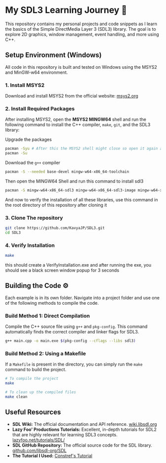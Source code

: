# My SDL3 Learning Journey 🚀

This repository contains my personal projects and code snippets as I learn the basics of the Simple DirectMedia Layer 3 (SDL3) library. The goal is to explore 2D graphics, window management, event handling, and more using C++.

## Setup Environment (Windows)

All code in this repository is built and tested on Windows using the MSYS2 and MinGW-w64 environment.

### 1. Install MSYS2
Download and install MSYS2 from the official website: [msys2.org](https://www.msys2.org/)

### 2. Install Required Packages
After installing MSYS2, open the **MSYS2 MINGW64** shell and run the following command to install the C++ compiler, `make`, `git`, and the SDL3 library:

Upgrade the packages

```bash
pacman -Syu # After this the MSYS2 shell might close so open it again and run the next command
pacman -Su
```

Download the `g++` compiler

```bash
pacman -S --needed base-devel mingw-w64-x86_64-toolchain
```

Then open the MINGW64 Shell and run this command to install sdl3

```bash
pacman -S mingw-w64-x86_64-sdl3 mingw-w64-x86_64-sdl3-image mingw-w64-x86_64-sdl3-ttf mingw-w64-x86_64-make
```

And now to verify the installation of all these libraries, use this command in the root directory of this repository after cloning it

### 3. Clone The repository

```bash
git clone https://github.com/KavyaJP/SDL3.git
cd SDL3
```

### 4. Verify Installation

```bash
make
```

this should create a VerifyInstallation.exe and after running the exe, you should see a black screen window popup for 3 seconds

## Building the Code ⚙️

Each example is in its own folder. Navigate into a project folder and use one of the following methods to compile the code.


### Build Method 1: Direct Compilation

Compile the C++ source file using `g++` and `pkg-config`. This command automatically finds the correct compiler and linker flags for SDL3.

```bash
g++ main.cpp -o main.exe $(pkg-config --cflags --libs sdl3)
```

### Build Method 2: Using a Makefile

If a `Makefile` is present in the directory, you can simply run the `make` command to build the project.

```bash
# To compile the project
make

# To clean up the compiled files
make clean
```

## Useful Resources

* **SDL Wiki:** The official documentation and API reference. [wiki.libsdl.org](https://wiki.libsdl.org/)
* **Lazy Foo' Productions Tutorials:** Excellent, in-depth tutorials for SDL2 that are highly relevant for learning SDL3 concepts. [lazyfoo.net/tutorials/SDL/](https://lazyfoo.net/tutorials/SDL/)
* **SDL GitHub Repository:** The official source code for the SDL library. [github.com/libsdl-org/SDL](https://github.com/libsdl-org/SDL)
* **The Tutorial I Used:** [Constref's Tutorial](https://youtu.be/Wu2g-N5Z78Y?si=CNvzWI7Kd9m2fsxw)